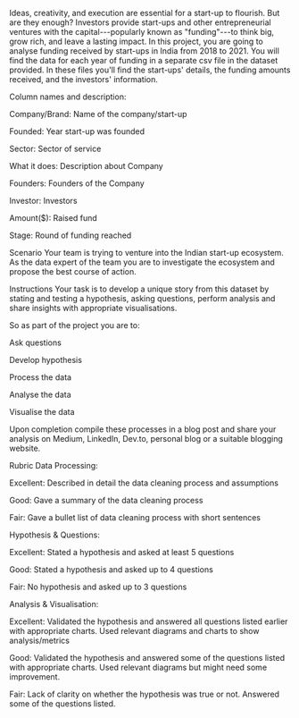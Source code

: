 Ideas, creativity, and execution are essential for a start-up to flourish. But are they enough? Investors provide start-ups and other entrepreneurial ventures with the capital---popularly known as "funding"---to think big, grow rich, and leave a lasting impact. In this project, you are going to analyse funding received by start-ups in India from 2018 to 2021. You will find the data for each year of funding in a separate csv file in the dataset provided. In these files you'll find the start-ups' details, the funding amounts received, and the investors' information.

Column names and description:

Company/Brand: Name of the company/start-up

Founded: Year start-up was founded

Sector: Sector of service

What it does: Description about Company

Founders: Founders of the Company

Investor: Investors

Amount($): Raised fund

Stage: Round of funding reached

Scenario
Your team is trying to venture into the Indian start-up ecosystem. As the data expert of the team you are to investigate the ecosystem and propose the best course of action.

Instructions
Your task is to develop a unique story from this dataset by stating and testing a hypothesis, asking questions, perform analysis and share insights with appropriate visualisations.

So as part of the project you are to:

Ask questions

Develop hypothesis

Process the data

Analyse the data

Visualise the data

Upon completion compile these processes in a blog post and share your analysis on Medium, LinkedIn, Dev.to, personal blog or a suitable blogging website.

Rubric
Data Processing:

Excellent: Described in detail the data cleaning process and assumptions

Good: Gave a summary of the data cleaning process

Fair: Gave a bullet list of data cleaning process with short sentences

Hypothesis & Questions:

Excellent: Stated a hypothesis and asked at least 5 questions

Good: Stated a hypothesis and asked up to 4 questions

Fair: No hypothesis and asked up to 3 questions

Analysis & Visualisation:

Excellent: Validated the hypothesis and answered all questions listed earlier with appropriate charts. Used relevant diagrams and charts to show analysis/metrics

Good: Validated the hypothesis and answered some of the questions listed with appropriate charts. Used relevant diagrams but might need some improvement.

Fair: Lack of clarity on whether the hypothesis was true or not. Answered some of the questions listed.
